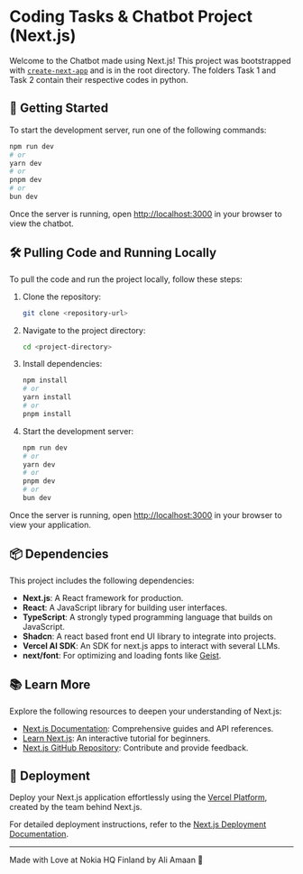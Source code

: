 # Coding Tasks & Chatbot Project (Next.js)

Welcome to the Chatbot made using Next.js! This project was bootstrapped with [`create-next-app`](https://nextjs.org/docs/app/api-reference/cli/create-next-app) and is in the root directory. The folders Task 1 and Task 2 contain their respective codes in python.

## 🚀 Getting Started

To start the development server, run one of the following commands:

```bash
npm run dev
# or
yarn dev
# or
pnpm dev
# or
bun dev
```

Once the server is running, open [http://localhost:3000](http://localhost:3000) in your browser to view the chatbot.

## 🛠️ Pulling Code and Running Locally

To pull the code and run the project locally, follow these steps:

1. Clone the repository:
    ```bash
    git clone <repository-url>
    ```
2. Navigate to the project directory:
    ```bash
    cd <project-directory>
    ```
3. Install dependencies:
    ```bash
    npm install
    # or
    yarn install
    # or
    pnpm install
    ```
4. Start the development server:
    ```bash
    npm run dev
    # or
    yarn dev
    # or
    pnpm dev
    # or
    bun dev
    ```

Once the server is running, open [http://localhost:3000](http://localhost:3000) in your browser to view your application.

## 📦 Dependencies

This project includes the following dependencies:

- **Next.js**: A React framework for production.
- **React**: A JavaScript library for building user interfaces.
- **TypeScript**: A strongly typed programming language that builds on JavaScript.
- **Shadcn**: A react based front end UI library to integrate into projects.
- **Vercel AI SDK**: An SDK for next.js apps to interact with several LLMs.
- **next/font**: For optimizing and loading fonts like [Geist](https://vercel.com/font).

## 📚 Learn More

Explore the following resources to deepen your understanding of Next.js:

- [Next.js Documentation](https://nextjs.org/docs): Comprehensive guides and API references.
- [Learn Next.js](https://nextjs.org/learn): An interactive tutorial for beginners.
- [Next.js GitHub Repository](https://github.com/vercel/next.js): Contribute and provide feedback.

## 🚢 Deployment

Deploy your Next.js application effortlessly using the [Vercel Platform](https://vercel.com/new?utm_medium=default-template&filter=next.js&utm_source=create-next-app&utm_campaign=create-next-app-readme), created by the team behind Next.js.

For detailed deployment instructions, refer to the [Next.js Deployment Documentation](https://nextjs.org/docs/app/building-your-application/deploying).

---

Made with Love at Nokia HQ Finland by Ali Amaan 🎉
